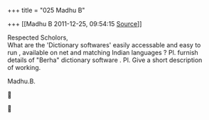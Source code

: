 +++
title = "025 Madhu B"

+++
[[Madhu B	2011-12-25, 09:54:15 [Source](https://groups.google.com/g/bvparishat/c/f_zr5lOSNCs)]]



Respected Scholors,  
What are the 'Dictionary softwares' easily accessable and easy to  
run , available on net and matching Indian languages ? Pl. furnish  
details of "Berha" dictionary software . Pl. Give a short description  
of working.

Madhu.B.





